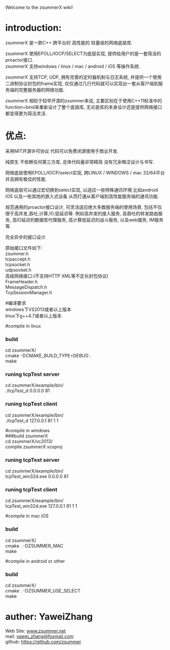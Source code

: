 Welcome to the zsummerX wiki!  
  
# introduction:  
zsummerX 是一款C++ 跨平台的 高性能的 轻量级的网络底层库.  

zsummerX 使用EPOLL/IOCP/SELECT为底层实现, 提供给用户的是一套简洁的proactor接口.  
zsummerX 支持windows / linux / mac / android / iOS 等操作系统.  

zsummerX 支持TCP, UDP, 拥有完善的定时器机制与日志系统, 并提供一个使用二进制协议封包的frame实现, 仅仅通过几行代码就可以实现出一套从客户端到服务端的完整服务器的网络功能.  

zsummerX 相较于较早开源的zsummer来说, 主要区别在于使用C++11标准中的function+bind来重新设计了整个底层库, 无论是库的本身设计还是提供网络接口都变得更为简洁灵活.   

# 优点:    
采用MIT开源许可协议 代码可以免费闭源使用于商业开发.  

纯原生 不依赖任何第三方库, 总体代码量非常精简 没有冗余晦涩设计与书写.  

网络底层使用EPOLL/IOCP/select实现, 跨LINUX / WINDOWS / mac 32/64平台并且拥有极佳的性能.  

网络底层可以通过宏切换到select实现, 以适应一些特殊通讯环境 比如android iOS 以及一些其他的嵌入式设备 从而打通从客户端到高性能服务端的通讯功能.  

规范通用的proactor接口设计, 可灵活适应绝大多数服务端的使用场景, 包括不仅限于高并发,吞吐,计算,IO,低延迟等. 例如高并发的接入服务, 高吞吐的转发路由服务, 高IO延迟的数据库代理服务, 高计算低延迟的战斗服务, 以及web服务, IM服务等.  
   
完全异步的接口设计.  
  
原始接口文件如下:  
zsummer.h  
tcpaccept.h  
tcpsocket.h  
udpsocket.h  
高级网络接口:(不支持HTTP XML等不定长封包协议)  
FrameHeader.h  
MessageDispatch.h  
TcpSessionManager.h  
  
#编译要求  
windows下VS2013或者以上版本  
linux下g++4.7或者以上版本.  

#compile in linux  
### build   
cd zsummerX/  
cmake -DCMAKE_BUILD_TYPE=DEBUG .   
make  

### runing tcpTest server   
cd zsummerX/example/bin/  
./tcpTest_d 0.0.0.0 81  
### runing tcpTest client   
cd zsummerX/example/bin/   
./tcpTest_d 127.0.0.1 81 1 1  
  
#compile in windows   
###build zsummerX  
cd zsummerX/vc2013/  
compile zsummerX.vcxproj  
### runing tcpTest server   
cd zsummerX/example/bin/  
tcpTest_win32d.exe 0.0.0.0 81  
### runing tcpTest client   
cd zsummerX/example/bin/   
tcpTest_win32d.exe 127.0.0.1 81 1 1  

#compile in mac iOS  
### build   
cd zsummerX/  
cmake . -DZSUMMER_MAC  
make  

#compile in android or other  
### build   
cd zsummerX/  
cmake . -DZSUMMER_USE_SELECT  
make  

# auther: YaweiZhang  
Web Site: www.zsummer.net  
mail: yawei_zhang@foxmail.com  
github: https://github.com/zsummer
